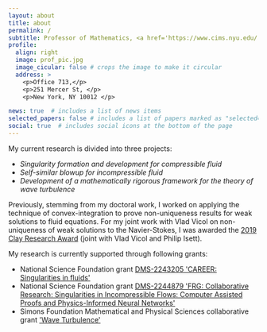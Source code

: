 ```yaml
---
layout: about
title: about
permalink: /
subtitle: Professor of Mathematics, <a href='https://www.cims.nyu.edu/'>Courant Institute of Mathematical Sciences</a>, <a href='https://www.nyu.edu/'>New York University</a>,<br>email&#58; <i>buckmaster </i><b>at</b><i> cims <b> dot </b> nyu <b> dot </b> edu</i> 
profile:
  align: right
  image: prof_pic.jpg
  image_cicular: false # crops the image to make it circular
  address: >
    <p>Office 713,</p>
    <p>251 Mercer St, </p>
    <p>New York, NY 10012 </p>

news: true  # includes a list of news items
selected_papers: false # includes a list of papers marked as "selected={true}"
social: true  # includes social icons at the bottom of the page
---
```

My current research is divided into three projects:
<ul>
<li><i>Singularity formation and development for compressible fluid</i></li>
<li><i>Self-similar blowup for incompressible fluid</i></li>
<li><i>Development of a mathematically rigorous framework for the theory of wave turbulence</i></li>
</ul>
Previously, stemming from my doctoral work, I worked on applying the technique of convex-integration to prove non-uniqueness results for weak solutions to fluid equations. For my joint work with Vlad Vicol on non-uniqueness of weak solutions to the Navier-Stokes, I was awarded the <a href="https://www.claymath.org/events/news/2019-clay-research-awards">2019 Clay Research Award</a> (joint with Vlad Vicol and Philip Isett).

My research is currently supported through following grants:
<ul>
<li>National Science Foundation grant <a href="http://www.nsf.gov/awardsearch/showAward?AWD_ID=2243205">DMS-2243205 'CAREER: Singularities in fluids'</a></li>
<li>National Science Foundation grant <a href="http://www.nsf.gov/awardsearch/showAward?AWD_ID=2244879">DMS-2244879 'FRG: Collaborative Research: Singularities in Incompressible Flows: Computer Assisted Proofs and Physics-Informed Neural Networks'</a></li>
<li>Simons Foundation Mathematical and Physical Sciences collaborative grant <a href="https://cims.nyu.edu/wave-turbulence/">'Wave Turbulence'</a></li>
</ul>
